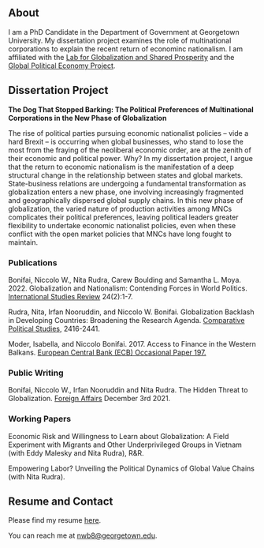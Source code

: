 ## About

I am a PhD Candidate in the Department of Government at Georgetown University. My dissertation project examines the role of multinational corporations to explain the recent return of econominc nationalism. I am affiliated with the [Lab for Globalization and Shared Prosperity](https://sharedprosperity.georgetown.edu) and the [Global Political Economy Project](https://mortara.georgetown.edu/research/global-political-economy-project-gpep/join-us/).

## Dissertation Project

**The Dog That Stopped Barking: The Political Preferences of Multinational Corporations in the New Phase of Globalization**

The rise of political parties pursuing economic nationalist policies – vide a hard Brexit – is occurring when global businesses, who stand to lose the most from the fraying of the neoliberal economic order, are at the zenith of their economic and political power. Why? In my dissertation project, I argue that the return to economic nationalism is the manifestation of a deep structural change in the relationship between states and global markets. State-business relations are undergoing a fundamental transformation as globalization enters a new phase, one involving increasingly fragmented and geographically dispersed global supply chains. In this new phase of globalization, the varied nature of production activities among MNCs complicates their political preferences, leaving political leaders greater flexibility to undertake economic nationalist policies, even when these conflict with the open market policies that MNCs have long fought to maintain.

### Publications

Bonifai, Niccolo W., Nita Rudra, Carew Boulding and Samantha L. Moya. 2022. Globalization and Nationalism: Contending Forces in World Politics. [International Studies Review](https://academic.oup.com/isr/article/24/2/viac021/6584768) 24(2):1-7.

Rudra, Nita, Irfan Nooruddin, and Niccolo W. Bonifai. Globalization Backlash in Developing Countries: Broadening the Research Agenda. [Comparative Political Studies](https://journals.sagepub.com/doi/abs/10.1177/00104140211037575), 2416-2441.

Moder, Isabella, and Niccolo Bonifai. 2017. Access to Finance in the Western Balkans. [European Central Bank (ECB) Occasional Paper 197.](https://www.ecb.europa.eu/pub/pdf/scpops/ecb.op197.en.pdf?24296e890f7f5c039848046670a9769a)

### Public Writing

Bonifai, Niccolo W., Irfan Nooruddin and Nita Rudra. The Hidden Threat to Globalization. [Foreign Affairs](https://www.foreignaffairs.com/articles/world/2021-12-03/hidden-threat-globalization) December 3rd 2021.

### Working Papers

Economic Risk and Willingness to Learn about Globalization: A Field Experiment with Migrants and Other Underprivileged Groups in Vietnam (with Eddy Malesky and Nita Rudra), R&R.

Empowering Labor? Unveiling the Political Dynamics of Global Value Chains (with Nita Rudra).

## Resume and Contact

Please find my resume [here](https://www.dropbox.com/scl/fi/pkk3wwbtou8skx1zvt13b/NBonifai_Sept2023.pdf?rlkey=13kpto8yv0py2g1fdt2bz7r3r&dl=0).

You can reach me at <a href="mailto:nwb8@georgetown.edu">nwb8@georgetown.edu</a>.
